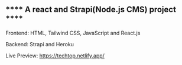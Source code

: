 **** A react and Strapi(Node.js CMS) project ****
-----------------------------------------------------

Frontend: HTML, Tailwind CSS, JavaScript and React.js

Backend: Strapi and Heroku

Live Preview: https://techtop.netlify.app/

